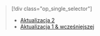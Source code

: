 > [!div class="op_single_selector"]
> * [Aktualizacja 2](../articles/storsimple/storsimple-manage-volumes-u2.md)
> * [Aktualizacja 1 & wcześniejszej](../articles/storsimple/storsimple-manage-volumes.md)
> 
> 

